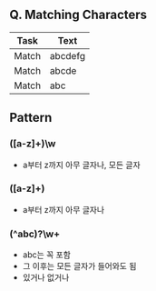 ## Q. Matching Characters
|Task|Text|
|----|----|
|Match|abcdefg|
|Match|abcde|
|Match|abc|

## Pattern
### ([a-z]+)\w
* a부터 z까지 아무 글자나, 모든 글자
### ([a-z]+)
* a부터 z까지 아무 글자나
### (^abc)?\w+
* abc는 꼭 포함
* 그 이후는 모든 글자가 들어와도 됨
* 있거나 없거나




